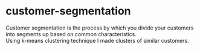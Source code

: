 # customer-segmentation
Customer segmentation is the process by which you divide your customers into segments up based on common characteristics.<br>
Using k-means clustering technique I made clusters of similar customers. 
